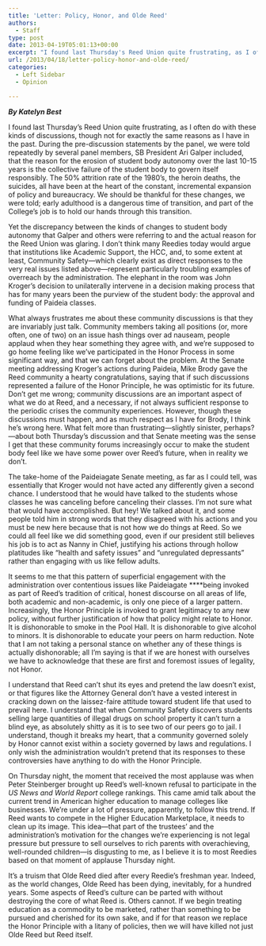 ```yaml
---
title: 'Letter: Policy, Honor, and Olde Reed'
authors: 
  - Staff
type: post
date: 2013-04-19T05:01:13+00:00
excerpt: "I found last Thursday's Reed Union quite frustrating, as I often do with these kinds of discussions, though not for exactly the same reasons as I have in the past. During the pre-discussion statements by the panel, we were told repeatedly by several panel members, SB President Ari Galper included, that the reason for the erosion of student body autonomy over the last 10-15 years is the collective failure of the student body to govern itself responsibly. The 50% attrition rate of the 1980's, the heroin deaths, the suicides, all have been at the heart of the constant, incremental expansion of policy and bureaucracy. We should be thankful for these changes, we were told; early adulthood is a dangerous time of transition, and part of the College's job is to hold our hands through this transition."
url: /2013/04/18/letter-policy-honor-and-olde-reed/
categories:
  - Left Sidebar
  - Opinion

---
```

_**By Katelyn Best**_

I found last Thursday&#8217;s Reed Union quite frustrating, as I often do with these kinds of discussions, though not for exactly the same reasons as I have in the past. During the pre-discussion statements by the panel, we were told repeatedly by several panel members, SB President Ari Galper included, that the reason for the erosion of student body autonomy over the last 10-15 years is the collective failure of the student body to govern itself responsibly. The 50% attrition rate of the 1980&#8217;s, the heroin deaths, the suicides, all have been at the heart of the constant, incremental expansion of policy and bureaucracy. We should be thankful for these changes, we were told; early adulthood is a dangerous time of transition, and part of the College&#8217;s job is to hold our hands through this transition.

Yet the discrepancy between the kinds of changes to student body autonomy that Galper and others were referring to and the actual reason for the Reed Union was glaring. I don&#8217;t think many Reedies today would argue that institutions like Academic Support, the HCC, and, to some extent at least, Community Safety—which clearly exist as direct responses to the very real issues listed above—represent particularly troubling examples of overreach by the administration. The elephant in the room was John Kroger&#8217;s decision to unilaterally intervene in a decision making process that has for many years been the purview of the student body: the approval and funding of Paideia classes.

What always frustrates me about these community discussions is that they are invariably just talk. Community members taking all positions (or, more often, one of two) on an issue hash things over ad nauseam, people applaud when they hear something they agree with, and we&#8217;re supposed to go home feeling like we&#8217;ve participated in the Honor Process in some significant way, and that we can forget about the problem. At the Senate meeting addressing Kroger&#8217;s actions during Paideia, Mike Brody gave the Reed community a hearty congratulations, saying that if such discussions represented a failure of the Honor Principle, he was optimistic for its future. Don&#8217;t get me wrong; community discussions are an important aspect of what we do at Reed, and a necessary, if not always sufficient response to the periodic crises the community experiences. However, though these discussions must happen, and as much respect as I have for Brody, I think he&#8217;s wrong here. What felt more than frustrating—slightly sinister, perhaps?—about both Thursday&#8217;s discussion and that Senate meeting was the sense I get that these community forums increasingly occur to make the student body feel like we have some power over Reed&#8217;s future, when in reality we don&#8217;t.

The take-home of the Paideiagate Senate meeting, as far as I could tell, was essentially that Kroger would not have acted any differently given a second chance. I understood that he would have talked to the students whose classes he was canceling before canceling their classes. I&#8217;m not sure what that would have accomplished. But hey! We talked about it, and some people told him in strong words that they disagreed with his actions and you must be new here because that is not how we do things at Reed. So we could all feel like we did something good, even if our president still believes his job is to act as Nanny in Chief, justifying his actions through hollow platitudes like &#8220;health and safety issues&#8221; and &#8220;unregulated depressants&#8221; rather than engaging with us like fellow adults.

It seems to me that this pattern of superficial engagement with the administration over contentious issues like Paideiagate ****being invoked as part of Reed&#8217;s tradition of critical, honest discourse on all areas of life, both academic and non-academic, is only one piece of a larger pattern. Increasingly, the Honor Principle is invoked to grant legitimacy to any new policy, without further justification of how that policy might relate to Honor. It is dishonorable to smoke in the Pool Hall. It is dishonorable to give alcohol to minors. It is dishonorable to educate your peers on harm reduction. Note that I am not taking a personal stance on whether any of these things is actually dishonorable; all I&#8217;m saying is that if we are honest with ourselves we have to acknowledge that these are first and foremost issues of legality, not Honor.

I understand that Reed can&#8217;t shut its eyes and pretend the law doesn&#8217;t exist, or that figures like the Attorney General don&#8217;t have a vested interest in cracking down on the laissez-faire attitude toward student life that used to prevail here. I understand that when Community Safety discovers students selling large quantities of illegal drugs on school property it can&#8217;t turn a blind eye, as absolutely shitty as it is to see two of our peers go to jail. I understand, though it breaks my heart, that a community governed solely by Honor cannot exist within a society governed by laws and regulations. I only wish the administration wouldn&#8217;t pretend that its responses to these controversies have anything to do with the Honor Principle.

On Thursday night, the moment that received the most applause was when Peter Steinberger brought up Reed&#8217;s well-known refusal to participate in the _US News and World Report_ college rankings. This came amid talk about the current trend in American higher education to manage colleges like businesses. We&#8217;re under a lot of pressure, apparently, to follow this trend. If Reed wants to compete in the Higher Education Marketplace, it needs to clean up its image. This idea—that part of the trustees&#8217; and the administration&#8217;s motivation for the changes we&#8217;re experiencing is not legal pressure but pressure to sell ourselves to rich parents with overachieving, well-rounded children—is disgusting to me, as I believe it is to most Reedies based on that moment of applause Thursday night.

It&#8217;s a truism that Olde Reed died after every Reedie&#8217;s freshman year. Indeed, as the world changes, Olde Reed has been dying, inevitably, for a hundred years. Some aspects of Reed&#8217;s culture can be parted with without destroying the core of what Reed is. Others cannot. If we begin treating education as a commodity to be marketed, rather than something to be pursued and cherished for its own sake, and if for that reason we replace the Honor Principle with a litany of policies, then we will have killed not just Olde Reed but Reed itself.